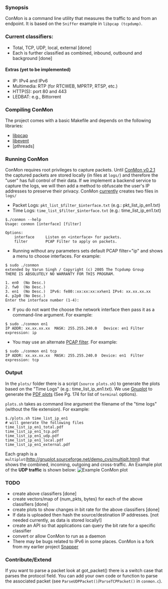 ### Synopsis 
ConMon is a command line utility that measures the traffic to and from an
endpoint. It is based on the `Sniffer` example in `libpcap (tcpdump)`.

### Current classifiers:
* Total, TCP, UDP, local, external [done] 
* Each is further classified as combined, inbound, outbound and background [done]

#### Extras (yet to be implemented)
* IP: IPv4 and IPv6
* Multimedia: RTP (for RTCWEB, MPRTP, RTSP, etc.)
* HTTP(S): port 80 and 443
* LEDBAT: e.g., Bittorrent

### Compiling ConMon
The project comes with a basic Makefile and depends on the following libraries:
* [libpcap](http://www.tcpdump.org/release/libpcap-1.2.1.tar.gz)
* [libevent](https://github.com/downloads/libevent/libevent/libevent-2.0.19-stable.tar.gz)
* [pthreads]

### Running ConMon
ConMon requires root privileges to capture packets. Until [ConMon
v0.2.1](https://github.com/vr000m/conmon/tree/v0.2.1) the captured packets
are stored locally (in files at `logs/`) and therefore the "user" has full
control of their data. If we implement a backend service to capture the
logs, we will then add a method to obfuscate the user's IP addresses to
preserve their privacy. ConMon
[currently](https://github.com/vr000m/conmon/tree/v0.2.1) creates two files
in `logs/`
* Packet Logs: `pkt_list_$filter_$interface.txt` (e.g.: pkt_list_ip_en1.txt)
* Time Logs: `time_list_$filter_$interface.txt` (e.g.: time_list_ip_en1.txt)

```
$./conmon --help
Usage: conmon [interface] [filter]

Options:
    interface     Listen on <interface> for packets.
    filter        PCAP Filter to apply on packets.
```


* Running without any parameters sets default PCAP filter="ip" and shows a menu to choose interfaces.
For example:

```
$ sudo ./conmon
extended by Varun Singh / Copyright (c) 2005 The Tcpdump Group
THERE IS ABSOLUTELY NO WARRANTY FOR THIS PROGRAM.

1. en0  (No Desc.)	
2. fw0	(No Desc.)	
3. en1	(No Desc.)	IPv6: fe80::xx:xx:xx:xx%en1	IPv4: xx.xx.xx.xx	
4. p2p0	(No Desc.)	
Enter the interface number (1-4):
```

* If you do not want the choose the network interface then pass it as a command-line argument.
For example:

```
$ sudo ./conmon en1
IP ADDR: xx.xx.xx.xx  MASK: 255.255.240.0	Device: en1	Filter expression: ip
```

* You may use an alternate [PCAP filter](http://wiki.wireshark.org/CaptureFilters). 
For example:

```
$ sudo ./conmon en1 tcp
IP ADDR: xx.xx.xx.xx  MASK: 255.255.240.0  Device: en1	Filter expression: tcp
```

### Output
In the `plots/` folder there is a script (`source plots.sh`) to generate
the plots based on the "Time Logs" (e.g.: time_list_ip_en1.txt). We use
[Gnuplot](http://gnuplot.sourceforge.net/demo_cvs/) to generate the [PDF
plots](http://www.gnuplot.info/docs_4.6/gnuplot.pdf) (See Pg. 174 for list
of `terminal` options).

`plots.sh` takes as command line argument the filename of the "time logs"
(without the file extension). For example:

```
$./plots.sh time_list_ip_en1
# will generate the following files
time_list_ip_en1_total.pdf
time_list_ip_en1_tcp.pdf
time_list_ip_en1_udp.pdf
time_list_ip_en1_local.pdf
time_list_ip_en1_external.pdf
```

Each graph is a
`multiplot`(http://gnuplot.sourceforge.net/demo_cvs/multiplt.html) that
shows the combined, incoming, outgoing and cross-traffic. An Example plot
of the **UDP traffic** is shown below: 
![Example ConMon plot](http://www.netlab.tkk.fi/~varun/share_pub/time_list_udp-0.png)

### TODO
* create above classifiers [done]
* create vectors/map of {num_pkts, bytes} for each of the above classifiers [done]
* create plots to show changes in bit rate for the above classifiers [done]
* If data is uploaded then hash the source/destination IP addresses. [not
  needed currently, as data is stored locally!]
* create an API so that applications can query the bit rate for a specific
  classifier
* convert or allow ConMon to run as a daemon
* There may be bugs related to IPv6 in some places. ConMon is a fork from
  my earlier project [Snapper](https://github.com/vr000m/Snapper)


### Contribute/Extend
If you want to parse a packet look at got_packet() there is a switch case
that parses the protocol field. You can add your own code or function to
parse the associated packet (see `ParseUDPPacket()`/`ParseTCPPacket()` in
`conmon.c`).